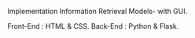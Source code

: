 Implementation Information Retrieval Models- with GUI.

Front-End : HTML & CSS.
Back-End : Python & Flask.
